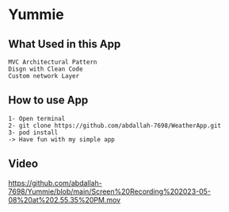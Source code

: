 # Yummie

## What Used in this App
    MVC Architectural Pattern
    Disgn with Clean Code
    Custom network Layer
    
## How to use App 
    1- Open terminal 
    2- git clone https://github.com/abdallah-7698/WeatherApp.git
    3- pod install
    -> Have fun with my simple app    

## Video
https://github.com/abdallah-7698/Yummie/blob/main/Screen%20Recording%202023-05-08%20at%202.55.35%20PM.mov
